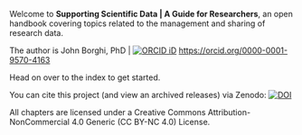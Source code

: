 Welcome to **Supporting Scientific Data | A Guide for Researchers**, an open handbook covering topics related to the management and sharing of research data.

The author is John Borghi, PhD | [![ORCID iD](https://orcid.filecamp.com/static/thumbs/03CaAkr1LaBp5PRz-thumb.png)](https://orcid.org/0000-0001-9570-4163) https://orcid.org/0000-0001-9570-4163

Head on over to the index to get started.

You can cite this project (and view an archived releases) via Zenodo: [![DOI](https://zenodo.org/badge/DOI/10.5281/zenodo.15634895.svg)](https://doi.org/10.5281/zenodo.15634895)

All chapters are licensed under a Creative Commons Attribution-NonCommercial 4.0 Generic (CC BY-NC 4.0) License.

